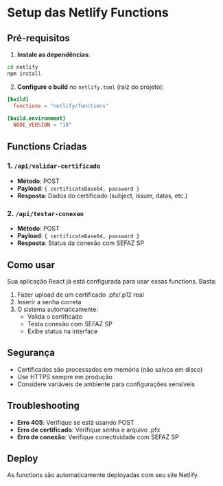 # Setup das Netlify Functions

## Pré-requisitos

1. **Instale as dependências**:
```bash
cd netlify
npm install
```

2. **Configure o build** no `netlify.toml` (raiz do projeto):
```toml
[build]
  functions = "netlify/functions"
  
[build.environment]
  NODE_VERSION = "18"
```

## Functions Criadas

### 1. `/api/validar-certificado` 
- **Método**: POST
- **Payload**: `{ certificateBase64, password }`
- **Resposta**: Dados do certificado (subject, issuer, datas, etc.)

### 2. `/api/testar-conexao`
- **Método**: POST  
- **Payload**: `{ certificateBase64, password }`
- **Resposta**: Status da conexão com SEFAZ SP

## Como usar

Sua aplicação React já está configurada para usar essas functions. Basta:

1. Fazer upload de um certificado .pfx/.p12 real
2. Inserir a senha correta
3. O sistema automaticamente:
   - Valida o certificado
   - Testa conexão com SEFAZ SP
   - Exibe status na interface

## Segurança

- Certificados são processados em memória (não salvos em disco)
- Use HTTPS sempre em produção
- Considere variáveis de ambiente para configurações sensíveis

## Troubleshooting

- **Erro 405**: Verifique se está usando POST
- **Erro de certificado**: Verifique senha e arquivo .pfx
- **Erro de conexão**: Verifique conectividade com SEFAZ SP

## Deploy

As functions são automaticamente deployadas com seu site Netlify.